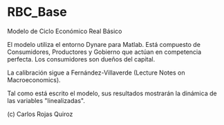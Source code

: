 # RBC_Base
Modelo de Ciclo Económico Real Básico

El modelo utiliza el entorno Dynare para Matlab. Está compuesto de Consumidores, Productores y Gobierno que actúan en competencia perfecta. Los consumidores son dueños del capital. 

La calibración sigue a Fernández-Villaverde (Lecture Notes on Macroeconomics). 

Tal como está escrito el modelo, sus resultados mostrarán la dinámica de las variables "linealizadas". 

(c) Carlos Rojas Quiroz
